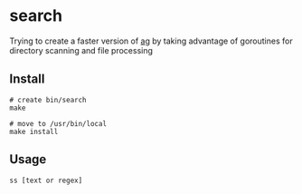# search

Trying to create a faster version of [ag](https://github.com/ggreer/the_silver_searcher) by taking advantage of goroutines for directory scanning and file processing

## Install
```
# create bin/search
make

# move to /usr/bin/local
make install
```

## Usage
```
ss [text or regex]
```
